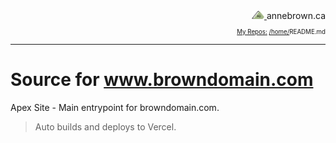 <!-- Basic Github Header: annebrown.ca -->
<div style="text-align: right">
<a href="https://www.annebrown.ca"><img src="static/img/logo-ab.svg"  width="20" style="text-decoration: none;">
	</a>annebrown.ca </div>
<div style="text-align: right">
	<sub><sub><a href="https://github.com/annebrown/?tab=repositories">
    My Repos:</a> <a href="https://github.com/annebrown/home/">/home/</a>README.md
</sub></sub></div>

---
<!-- End of Header -->

# Source for www.browndomain.com

Apex Site - Main entrypoint for browndomain.com.

> Auto builds and deploys to Vercel.



 


